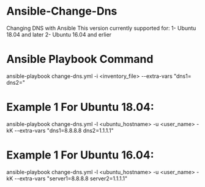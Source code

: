 # Ansible-Change-Dns
Changing DNS with Ansible
This version currently supported for:
	1- Ubuntu 18.04 and later
	2- Ubuntu 16.04 and erlier

# Ansible Playbook Command
ansible-playbook change-dns.yml -i <inventory_file> --extra-vars "dns1= dns2="


# Example 1 For Ubuntu 18.04:
ansible-playbook change-dns.yml -l <ubuntu_hostname> -u <user_name> -kK --extra-vars "dns1=8.8.8.8 dns2=1.1.1.1"


# Example 1 For Ubuntu 16.04:
ansible-playbook change-dns.yml -l <ubuntu_hostname> -u <user_name> -kK --extra-vars "server1=8.8.8.8 server2=1.1.1.1"


